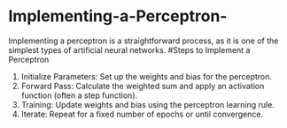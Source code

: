 # Implementing-a-Perceptron-
 Implementing a perceptron is a straightforward process, as it is one of the simplest types of artificial neural networks.
#Steps to Implement a Perceptron
1. Initialize Parameters: Set up the weights and bias for the perceptron.
2. Forward Pass: Calculate the weighted sum and apply an activation function (often a step function).
3. Training: Update weights and bias using the perceptron learning rule.
4. Iterate: Repeat for a fixed number of epochs or until convergence.
